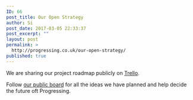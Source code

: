```yaml
---
ID: 66
post_title: Our Open Strategy
author: Si
post_date: 2017-03-05 22:33:37
post_excerpt: ""
layout: post
permalink: >
  http://progressing.co.uk/our-open-strategy/
published: true
---
```

We are sharing our project roadmap publicly on <a href="https://trello.com/b/uJJMFTkl/progressing">Trello</a>.

Follow <a href="https://trello.com/b/uJJMFTkl/progressing">our public board</a> for all the ideas we have planned and help decide the future oft Progressing.